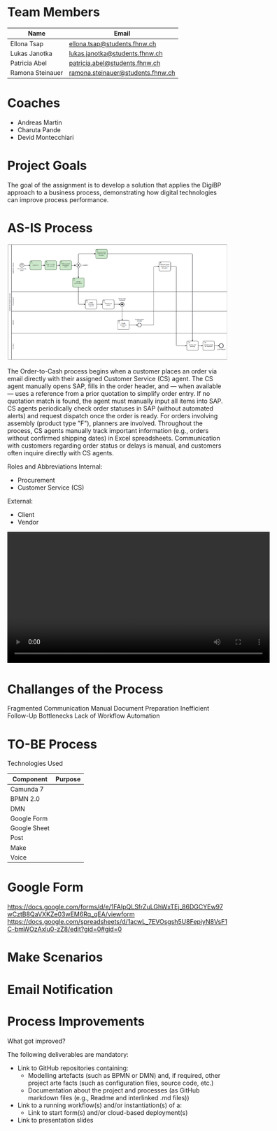 # Team Members

| Name                    | Email                                        |
|-------------------------|----------------------------------------------|
| Ellona Tsap             | ellona.tsap@students.fhnw.ch                 |
| Lukas Janotka           | lukas.janotka@students.fhnw.ch               |
| Patricia Abel           | patricia.abel@students.fhnw.ch               |
| Ramona Steinauer        | ramona.steinauer@students.fhnw.ch	         |

# Coaches

- Andreas Martin
- Charuta Pande 
- Devid Montecchiari

# Project Goals

The goal of the assignment is to develop a solution that applies the DigiBP approach to a business process, demonstrating how digital technologies can improve process performance. 

# AS-IS Process

![As-Is Process](As_Is_Process.png)

The Order-to-Cash process begins when a customer places an order via email directly with their assigned Customer Service (CS) agent. The CS agent manually opens SAP, fills in the order header, and — when available — uses a reference from a prior quotation to simplify order entry. If no quotation match is found, the agent must manually input all items into SAP. CS agents periodically check order statuses in SAP (without automated alerts) and request dispatch once the order is ready. For orders involving assembly (product type "F"), planners are involved. Throughout the process, CS agents manually track important information (e.g., orders without confirmed shipping dates) in Excel spreadsheets. Communication with customers regarding order status or delays is manual, and customers often inquire directly with CS agents.

Roles and Abbreviations
Internal: 
- Procurement
- Customer Service (CS)

External:
- Client
- Vendor

<video width="600" controls>
  <source src="as-is%20Route%201.mp4" type="video/mp4">
  Your browser does not support the video tag.
</video>

# Challanges of the Process

Fragmented Communication
Manual Document Preparation
Inefficient Follow-Up
Bottlenecks
Lack of Workflow Automation

# TO-BE Process


Technologies Used

| Component                    | Purpose                                        |
|-------------------------|----------------------------------------------|
| Camunda 7            | |
| BPMN 2.0       |            |
| DMN         |             |
| Google Form      |        |
| Google Sheet     | 
| Post             | 
| Make                |
| Voice             |


# Google Form
https://docs.google.com/forms/d/e/1FAIpQLSfrZuLGhWxTEj_86DGCYEw97wCztB8QaVXKZe03wEM6Rq_qEA/viewform
https://docs.google.com/spreadsheets/d/1acwL_7EVOsgsh5U8FepiyN8VsF1C-bmWOzAxlu0-zZ8/edit?gid=0#gid=0
# Make Scenarios

# Email Notification

# Process Improvements
What got improved?

The following deliverables are mandatory: 
- Link to GitHub repositories containing: 
    - Modelling artefacts (such as BPMN or DMN) and, if required, other project arte
      facts (such as configuration files, source code, etc.) 
    - Documentation about the project and processes (as GitHub markdown files (e.g., 
      Readme and interlinked .md files)) 
- Link to a running workflow(s) and/or instantiation(s) of a: 
   - Link to start form(s) and/or cloud-based deployment(s) 
- Link to presentation slides
